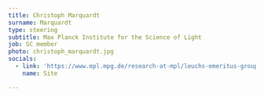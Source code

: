 ```yaml
---
title: Christoph Marquardt
surname: Marquardt
type: steering
subtitle: Max Planck Institute for the Science of Light
job: SC member
photo: christoph_marquardt.jpg
socials:
  - link: 'https://www.mpl.mpg.de/research-at-mpl/leuchs-emeritus-group/people/?L=0'
    name: Site

---
```

